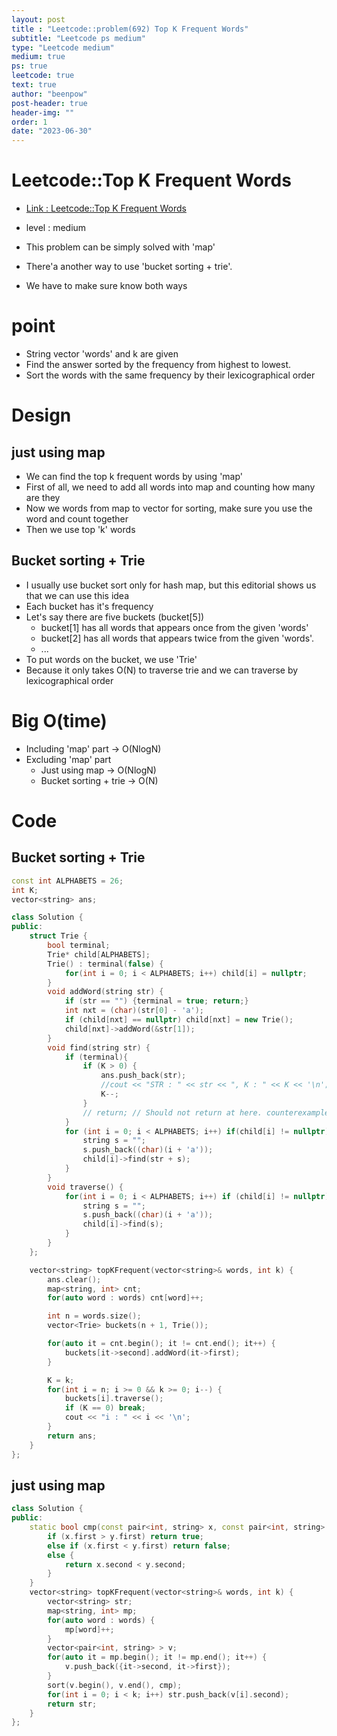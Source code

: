 ```yaml
---
layout: post
title : "Leetcode::problem(692) Top K Frequent Words"
subtitle: "Leetcode ps medium"
type: "Leetcode medium"
medium: true
ps: true
leetcode: true
text: true
author: "beenpow"
post-header: true
header-img: ""
order: 1
date: "2023-06-30"
---
```


# Leetcode::Top K Frequent Words
- [Link : Leetcode::Top K Frequent Words](https://leetcode.com/problems/top-k-frequent-words/description/?envType=study-plan-v2&envId=apple-spring-23-high-frequency)

- level : medium
- This problem can be simply solved with 'map'
- There'a another way to use 'bucket sorting + trie'.
- We have to make sure know both ways

# point
- String vector 'words' and k are given
- Find the answer sorted by the frequency from highest to lowest.
- Sort the words with the same frequency by their lexicographical order

# Design

## just using map
- We can find the top k frequent words by using 'map'
- First of all, we need to add all words into map and counting how many are they
- Now we words from map to vector for sorting, make sure you use the word and count together
- Then we use top 'k' words

## Bucket sorting + Trie
- I usually use bucket sort only for hash map, but this editorial shows us that we can use this idea
- Each bucket has it's frequency
- Let's say there are five buckets (bucket[5])
  - bucket[1] has all words that appears once from the given 'words'
  - bucket[2] has all words that appears twice from the given 'words'.
  - ...
- To put words on the bucket, we use 'Trie'
- Because it only takes O(N) to traverse trie and we can traverse by lexicographical order

# Big O(time)
- Including 'map' part -> O(NlogN)
- Excluding 'map' part
  - Just using map -> O(NlogN)
  - Bucket sorting + trie -> O(N)

# Code

## Bucket sorting + Trie

```cpp
const int ALPHABETS = 26;
int K;
vector<string> ans;

class Solution {
public:
    struct Trie {
        bool terminal;
        Trie* child[ALPHABETS];
        Trie() : terminal(false) {
            for(int i = 0; i < ALPHABETS; i++) child[i] = nullptr;
        }
        void addWord(string str) {
            if (str == "") {terminal = true; return;}
            int nxt = (char)(str[0] - 'a');
            if (child[nxt] == nullptr) child[nxt] = new Trie();
            child[nxt]->addWord(&str[1]);
        }
        void find(string str) {
            if (terminal){
                if (K > 0) {
                    ans.push_back(str);
                    //cout << "STR : " << str << ", K : " << K << '\n';
                    K--;
                }
                // return; // Should not return at here. counterexample : {"a", "aa", "aaa"}
            }
            for (int i = 0; i < ALPHABETS; i++) if(child[i] != nullptr) {
                string s = "";
                s.push_back((char)(i + 'a'));
                child[i]->find(str + s);
            }
        }
        void traverse() {
            for(int i = 0; i < ALPHABETS; i++) if (child[i] != nullptr) {
                string s = "";
                s.push_back((char)(i + 'a'));
                child[i]->find(s);
            }
        }
    };

    vector<string> topKFrequent(vector<string>& words, int k) {
        ans.clear();
        map<string, int> cnt;
        for(auto word : words) cnt[word]++;

        int n = words.size();
        vector<Trie> buckets(n + 1, Trie());

        for(auto it = cnt.begin(); it != cnt.end(); it++) {
            buckets[it->second].addWord(it->first);
        }

        K = k;
        for(int i = n; i >= 0 && k >= 0; i--) {
            buckets[i].traverse();
            if (K == 0) break;
            cout << "i : " << i << '\n';
        }
        return ans;
    }
};
```


## just using map

```cpp
class Solution {
public:
    static bool cmp(const pair<int, string> x, const pair<int, string> y) {
        if (x.first > y.first) return true;
        else if (x.first < y.first) return false;
        else {
            return x.second < y.second;
        }
    }
    vector<string> topKFrequent(vector<string>& words, int k) {
        vector<string> str;
        map<string, int> mp;
        for(auto word : words) {
            mp[word]++;
        }
        vector<pair<int, string> > v;
        for(auto it = mp.begin(); it != mp.end(); it++) {
            v.push_back({it->second, it->first});
        }
        sort(v.begin(), v.end(), cmp);
        for(int i = 0; i < k; i++) str.push_back(v[i].second);
        return str;
    }
};
```
